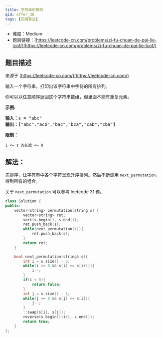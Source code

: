 ```yaml
---
title: 字符串的排列
qid: offer_38
tags: [回溯算法]
---
```



- 难度：Medium
- 题目链接：[https://leetcode-cn.com/problems/zi-fu-chuan-de-pai-lie-lcof/](https://leetcode-cn.com/problems/zi-fu-chuan-de-pai-lie-lcof/)


## 题目描述

来源于 [https://leetcode-cn.com/](https://leetcode-cn.com/)

<p>输入一个字符串，打印出该字符串中字符的所有排列。</p>



<p>你可以以任意顺序返回这个字符串数组，但里面不能有重复元素。</p>



<p><strong>示例:</strong></p>

<pre><strong>输入：</strong>s = &quot;abc&quot;
<strong>输出：[</strong>&quot;abc&quot;,&quot;acb&quot;,&quot;bac&quot;,&quot;bca&quot;,&quot;cab&quot;,&quot;cba&quot;<strong>]</strong>
</pre>



<p><strong>限制：</strong></p>

<p><code>1 &lt;= s 的长度 &lt;= 8</code></p>


## 解法：

先排序，让字符串中各个字符呈现升序排列。然后不断调用 `next_permutation`，得到所有的组合。

关于 `next_permutation` 可以参考 leetcode 31 题。


```c++
class Solution {
public:
    vector<string> permutation(string s) {
        vector<string> ret;        
        sort(s.begin(), s.end());
        ret.push_back(s);
        while(next_permutation(s)){
            ret.push_back(s);
        }
        return ret;
    }

    bool next_permutation(string& s){
        int i = s.size() - 2;
        while(i >= 0 && s[i] >= s[i+1]){
            i--;
        }
        if(i < 0){
            return false;
        }
        int j = s.size() - 1;
        while(j >= 0 && s[j] <= s[i]){
            j--;
        }
        ::swap(s[i], s[j]);
        reverse(s.begin()+i+1, s.end());
        return true;
    }
};
```